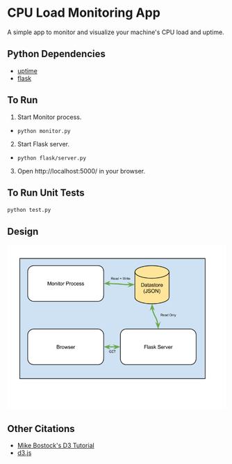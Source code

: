 # CPU Load Monitoring App

A simple app to monitor and visualize your machine's CPU load and uptime.

## Python Dependencies
* [uptime](http://pythonhosted.org//uptime/)
* [flask](http://flask.pocoo.org/docs/0.10/)

## To Run
1. Start Monitor process.
  * `python monitor.py`
2. Start Flask server.
  * `python flask/server.py`
3. Open http://localhost:5000/ in your browser.

## To Run Unit Tests
`python test.py`

## Design
![Design](https://raw.githubusercontent.com/domoench/load-monitor/master/flask/static/design.png?token=ACbj6MViB_qLH_KX4qgDV7JfqYQrS1Bhks5UZRISwA%3D%3D)

## Other Citations
* [Mike Bostock's D3 Tutorial](http://bost.ocks.org/mike/bar/3/)
* [d3.js](d3js.org)
